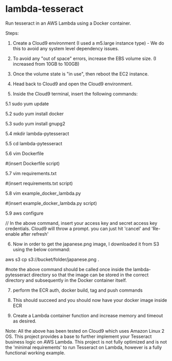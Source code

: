 # lambda-tesseract

Run tesseract in an AWS Lambda using a Docker container. 

Steps:
1. Create a Cloud9 environment (I used a m5.large instance type) - We do this to avoid any system level dependency issues. 
2. To avoid any "out of space" errors, increase the EBS volume size. (I increased from 10GB to 100GB)
3. Once the volume state is "in use", then reboot the EC2 instance.
4. Head back to Cloud9 and open the Cloud9 environment.

5. Inside the Cloud9 terminal, insert the following commands:

  5.1 sudo yum update
  
  5.2 sudo yum install docker
  
  5.3 sudo yum install gnupg2 
  
  5.4 mkdir lambda-pytesseract
  
  5.5 cd lambda-pytesseract
  
  5.6 vim Dockerfile
  
  #(insert Dockerfile script)
  
  5.7 vim requirements.txt
  
  #(insert requirements.txt script)
  
  5.8 vim example_docker_lambda.py
  
  #(insert example_docker_lambda.py script)
  
  5.9 aws configure 

  // In the above command, insert your access key and secret access key credentials. Cloud9 will throw a prompt. you can just hit 'cancel' and 'Re-enable after refresh'

6. Now in order to get the japanese.png image, I downloaded it from S3 using the below command:

  aws s3 cp s3://bucket/folder/japanese.png .

  #note the above command should be called once inside the lambda-pytesseract directory so that the image can be stored in the correct directory and subsequently in the   Docker container itself.

7. perform the ECR auth, docker build, tag and push commands 

8. This should succeed and you should now have your docker image inside ECR 

9. Create a Lambda container function and increase memory and timeout as desired. 

Note: All the above has been tested on Cloud9 which uses Amazon Linux 2 OS. This project provides a base to further implement your Tesseract business logic on AWS Lambda. This project is not fully optimized and is not the 'minimal requirements' to run Tesseract on Lambda, however is a fully functional working example. 
